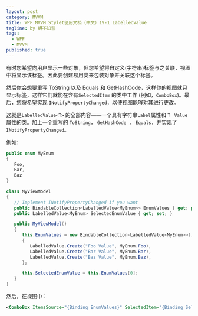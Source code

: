 ```yaml
---
layout: post
category: MVVM
title: WPF MVVM Stylet使用文档（中文）19-1 LabelledValue
tagline: by 明不知昔
tags: 
  - WPF
  - MVVM
published: true
---
```




有时您希望向用户显示一些对象，但您希望将自定义(字符串)标签与之关联，视图中将显示该标签。因此要创建易用类来包装对象并关联这个标签。

<!--more-->



然后你会想要重写 ToString 以及 Equals 和 GetHashCode，这样你的视图就只显示标签，这样它们就能在含有`SelectedItem` 的类中工作 (例如，`ComboBox`)。最后，您将希望实现 `INotifyPropertyChanged`，以便视图能够对其进行更改。

这就是`LabelledValue<T>` 的全部内容——一个具有字符串`Label`属性和 `T ` ` Value ` 属性的类。加上一个重写的 `ToString`， `GetHashCode `， `Equals`，并实现了 `INotifyPropertyChanged`。

例如:

``` C#
public enum MyEnum
{
   Foo,
   Bar,
   Baz
}

class MyViewModel
{
   // Implement INotifyPropertyChanged if you want
   public BindableCollection<LabelledValue<MyEnum>> EnumValues { get; private set; }
   public LabelledValue<MyEnum> SelectedEnumValue { get; set; }

   public MyViewModel()
   {
      this.EnumValues = new BindableCollection<LabelledValue<MyEnum>>()
      {
         LabelledValue.Create("Foo Value", MyEnum.Foo),
         LabelledValue.Create("Bar Value", MyEnum.Bar),
         LabelledValue.Create("Baz Value", MyEnum.Baz),
      };

      this.SelectedEnumValue = this.EnumValues[0];
   }
}
```

然后，在视图中：

``` XML
<ComboBox ItemsSource="{Binding EnumValues}" SelectedItem="{Binding SelectedEnumValue}"/>
```

